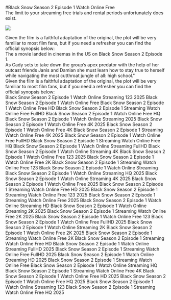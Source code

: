 #Black Snow Season 2 Episode 1 Watch Online Free  
The limit to your streaming free trials and rental periods unfortunately does exist.  
  
[![](https://i.imgur.com/qSNzIqt.png)](https://movie.rssnews.media/cTuAUveo.php)  
  
Given the film is a faithful adaptation of the original, the plot will be very familiar to most film fans, but if you need a refresher you can find the official synopsis below:  
The s movie landed in cinemas in the US on Black Snow Season 2 Episode 1.  
As Cady sets to take down the group’s apex predator with the help of her outcast friends Janis and Damian she must learn how to stay true to herself while navigating the most cutthroat jungle of all: high school."  
Given the film is a faithful adaptation of the original, the plot will be very familiar to most film fans, but if you need a refresher you can find the official synopsis below:  
Black Snow Season 2 Episode 1 Watch Online Streaming 123 2025
Black Snow Season 2 Episode 1 Watch Online Free
Black Snow Season 2 Episode 1 Watch Online Free HD
Black Snow Season 2 Episode 1 Streaming Watch Online Free FullHD
Black Snow Season 2 Episode 1 Watch Online Free HQ
Black Snow Season 2 Episode 1 Watch Online Streaming 2025
Black Snow Season 2 Episode 1 Watch Online Free 4K 2025
Black Snow Season 2 Episode 1 Watch Online Free 4K
Black Snow Season 2 Episode 1 Streaming Watch Online Free 4K 2025
Black Snow Season 2 Episode 1 Watch Online Free FullHD
Black Snow Season 2 Episode 1 Streaming Watch Online Free HQ
Black Snow Season 2 Episode 1 Watch Online Streaming FullHD
Black Snow Season 2 Episode 1 Watch Online Streaming 4K
Black Snow Season 2 Episode 1 Watch Online Free 123 2025
Black Snow Season 2 Episode 1 Watch Online Free 2K
Black Snow Season 2 Episode 1 Streaming Watch Online Free 123
Black Snow Season 2 Episode 1 Watch Online Streaming
Black Snow Season 2 Episode 1 Watch Online Streaming HQ 2025
Black Snow Season 2 Episode 1 Watch Online Streaming 4K 2025
Black Snow Season 2 Episode 1 Watch Online Free 2025
Black Snow Season 2 Episode 1 Streaming Watch Online Free HD 2025
Black Snow Season 2 Episode 1 Streaming Watch Online Free 123 2025
Black Snow Season 2 Episode 1 Streaming Watch Online Free 2025
Black Snow Season 2 Episode 1 Watch Online Streaming HD
Black Snow Season 2 Episode 1 Watch Online Streaming 2K 2025
Black Snow Season 2 Episode 1 Streaming Watch Online Free 2K 2025
Black Snow Season 2 Episode 1 Watch Online Free 123
Black Snow Season 2 Episode 1 Watch Online Free FullHD 2025
Black Snow Season 2 Episode 1 Watch Online Streaming 2K
Black Snow Season 2 Episode 1 Watch Online Free 2K 2025
Black Snow Season 2 Episode 1 Streaming Watch Online Free 2K
Black Snow Season 2 Episode 1 Streaming Watch Online Free HD
Black Snow Season 2 Episode 1 Watch Online Streaming FullHD 2025
Black Snow Season 2 Episode 1 Streaming Watch Online Free FullHD 2025
Black Snow Season 2 Episode 1 Watch Online Streaming HD 2025
Black Snow Season 2 Episode 1 Streaming Watch Online Free
Black Snow Season 2 Episode 1 Watch Online Streaming HQ
Black Snow Season 2 Episode 1 Streaming Watch Online Free 4K
Black Snow Season 2 Episode 1 Watch Online Free HD 2025
Black Snow Season 2 Episode 1 Watch Online Free HQ 2025
Black Snow Season 2 Episode 1 Watch Online Streaming 123
Black Snow Season 2 Episode 1 Streaming Watch Online Free HQ 2025